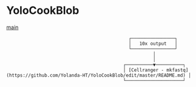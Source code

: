 # YoloCookBlob

[main](https://yolanda-ht.github.io/YoloCookBlob/)


                                                                      
                                                                      
                                                                      
                                                                      
                                                                      
                                                                      
                                                 ┌────────────────┐   
                                                 │   10x output   │   
                                                 └────────────────┘   
                                                          │           
                                                          │           
                                               ┌──────────▼──────────┐
                                               │ [Cellranger - mkfastq](https://github.com/Yolanda-HT/YoloCookBlob/edit/master/README.md) │
                                               └─────────────────────┘
